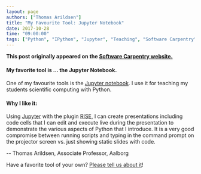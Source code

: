 ```yaml
---
layout: page
authors: ["Thomas Arildsen"]
title: "My Favourite Tool: Jupyter Notebook"
date: 2017-10-28
time: "09:00:00"
tags: ["Python", "IPython", "Jupyter", "Teaching", "Software Carpentry"]
---
```


<p><b>This post originally appeared on the <a href="https://software-carpentry.org/">Software Carpentry website.</a></b></p>

#### My favorite tool is ... the Jupyter Notebook.

One of my favourite tools is the [Jupyter notebook](http://jupyter.org/). I use it for teaching my students scientific 
computing with Python.

#### Why I like it: 

Using [Jupyter](http://jupyter.org/) with the plugin [RISE](https://github.com/damianavila/RISE), 
I can create presentations including code cells that I can edit and execute live during the presentation 
to demonstrate the various aspects of Python that I introduce. It is a very good compromise between running scripts 
and typing in the command prompt on the projector screen vs. just showing static slides with code.

-- Thomas Arildsen, Associate Professor, Aalborg

Have a favorite tool of your own? [Please 
tell us about it](https://docs.google.com/forms/d/e/1FAIpQLSeiu5NzJsLxYueaQrNn_qKbaa5JR2Sz12CeCRyedKQxwb54Dw/viewform)! 
